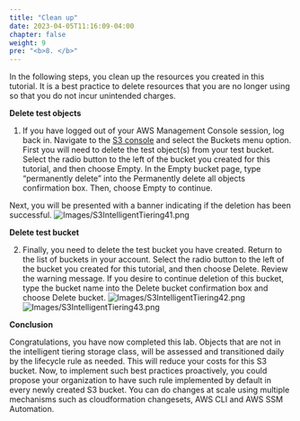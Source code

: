 ```yaml
---
title: "Clean up"
date: 2023-04-05T11:16:09-04:00
chapter: false
weight: 9
pre: "<b>8. </b>"
---
```


In the following steps, you clean up the resources you created in this tutorial. It is a best practice to delete resources that you are no longer using so that you do not incur unintended charges.

**Delete test objects**

1. If you have logged out of your AWS Management Console session, log back in. Navigate to the [S3 console](https://s3.console.aws.amazon.com/s3/home) and select the Buckets menu option. First you will need to delete the test object(s) from your test bucket. Select the radio button to the left of the bucket you created for this tutorial, and then choose Empty.
In the Empty bucket page, type “permanently delete” into the Permanently delete all objects confirmation box. Then, choose Empty to continue.

Next, you will be presented with a banner indicating if the deletion has been successful.
![Images/S3IntelligentTiering41.png](/Cost/100_S3_Intelligent_Tiering/Images/S3-IntelligentTiering-41.png)

**Delete test bucket**

2. Finally, you need to delete the test bucket you have created. Return to the list of buckets in your account. Select the radio button to the left of the bucket you created for this tutorial, and then choose Delete.
Review the warning message. If you desire to continue deletion of this bucket, type the bucket name into the Delete bucket confirmation box and choose Delete bucket.
![Images/S3IntelligentTiering42.png](/Cost/100_S3_Intelligent_Tiering/Images/S3-IntelligentTiering-42.png)
![Images/S3IntelligentTiering43.png](/Cost/100_S3_Intelligent_Tiering/Images/S3-IntelligentTiering-43.png)



**Conclusion**

Congratulations, you have now completed this lab. Objects that are not in the intelligent tiering storage class, will be assessed and transitioned daily by the lifecycle rule as needed. This will reduce your costs for this S3 bucket. Now, to implement such best practices proactively, you could propose your organization to have such rule implemented by default in every newly created S3 bucket. You can do changes at scale using multiple mechanisms such as cloudformation changesets, AWS CLI and AWS SSM Automation.
